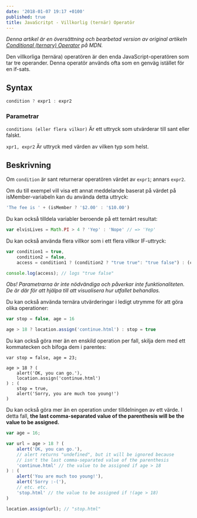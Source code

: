 ```yaml
---
date: '2018-01-07 19:17 +0100'
published: true
title: JavaScritpt - Villkorlig (ternär) Operatör
---
```

*Denna artikel är en översättning och bearbetad version av original artikeln [Conditional (ternary) Operator](https://developer.mozilla.org/en-US/docs/Web/JavaScript/Reference/Operators/Conditional_Operator) på MDN.*

Den villkorliga (ternära) operatören är den enda JavaScript-operatören som tar tre operander. Denna operatör används ofta som en genväg istället för en if-sats.

## Syntax

```js
condition ? expr1 : expr2 
```

### Parametrar

`conditions (eller flera vilkor)` Är ett uttryck som utvärderar till sant eller falskt.

`xpr1, expr2` Är uttryck med värden av vilken typ som helst.

## Beskrivning

Om `condition` är sant returnerar operatören värdet av `expr1`; annars `expr2`.

Om du till exempel vill visa ett annat meddelande baserat på värdet på isMember-variabeln kan du använda detta uttryck:

```js
'The fee is ' + (isMember ? '$2.00' : '$10.00')
```

Du kan också tilldela variabler beroende på ett ternärt resultat:

```js
var elvisLives = Math.PI > 4 ? 'Yep' : 'Nope' // => 'Yep'
```

Du kan också använda flera villkor som i ett flera villkor IF-uttryck:

```js
var condition1 = true,
    condition2 = false,
    access = condition1 ? (condition2 ? "true true": "true false") : (condition2 ? "false true" : "false false")

console.log(access); // logs "true false"
```

*Obs! Parametrarna är inte nödvändiga och påverkar inte funktionaliteten. De är där för att hjälpa till att visualisera hur utfallet behandlas.*

Du kan också använda ternära utvärderingar i ledigt utrymme för att göra olika operationer:

```js
var stop = false, age = 16

age > 18 ? location.assign('continue.html') : stop = true
```

Du kan också göra mer än en enskild operation per fall, skilja dem med ett kommatecken och bifoga dem i parentes:

```JS
var stop = false, age = 23;

age > 18 ? (
    alert('OK, you can go.'),
    location.assign('continue.html')
) : (
    stop = true,
    alert('Sorry, you are much too young!')
)
```

Du kan också göra mer än en operation under tilldelningen av ett värde. I detta fall, **the last comma-separated value of the parenthesis will be the value to be assigned.**

```js
var age = 16;

var url = age > 18 ? (
    alert('OK, you can go.'), 
    // alert returns "undefined", but it will be ignored because
    // isn't the last comma-separated value of the parenthesis
    'continue.html' // the value to be assigned if age > 18
) : (
    alert('You are much too young!'),
    alert('Sorry :-('),
    // etc. etc.
    'stop.html' // the value to be assigned if !(age > 18)
)

location.assign(url); // "stop.html"
```

